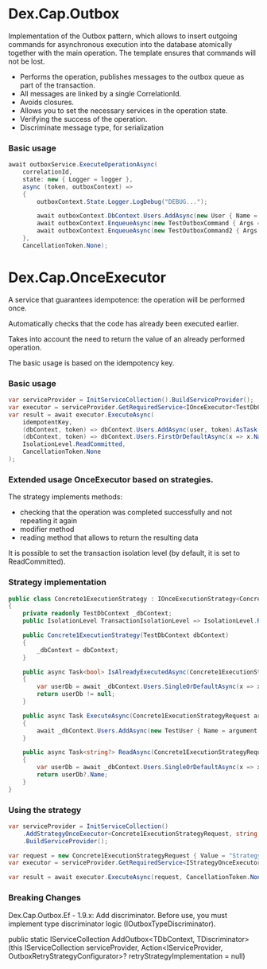 # Dex.Cap.Outbox

Implementation of the Outbox pattern, which allows to insert outgoing commands for asynchronous execution into the database atomically together with the main operation.
The template ensures that commands will not be lost.

* Performs the operation, publishes messages to the outbox queue as part of the transaction.
* All messages are linked by a single CorrelationId.
* Avoids closures.
* Allows you to set the necessary services in the operation state.
* Verifying the success of the operation.
* Discriminate message type, for serialization

### Basic usage
```csharp
await outboxService.ExecuteOperationAsync(
    correlationId,
    state: new { Logger = logger },
    async (token, outboxContext) =>
    {
        outboxContext.State.Logger.LogDebug("DEBUG...");

        await outboxContext.DbContext.Users.AddAsync(new User { Name = name }, token);
        await outboxContext.EnqueueAsync(new TestOutboxCommand { Args = "Command1" }, token);
        await outboxContext.EnqueueAsync(new TestOutboxCommand2 { Args = "Command2" }, token);
    },
    CancellationToken.None);
```

# Dex.Cap.OnceExecutor

A service that guarantees idempotence: the operation will be performed once.

Automatically checks that the code has already been executed earlier.

Takes into account the need to return the value of an already performed operation.

The basic usage is based on the idempotency key.

### Basic usage
```csharp
var serviceProvider = InitServiceCollection().BuildServiceProvider();
var executor = serviceProvider.GetRequiredService<IOnceExecutor<TestDbContext>>();
var result = await executor.ExecuteAsync(
    idempotentKey,
    (dbContext, token) => dbContext.Users.AddAsync(user, token).AsTask(),
    (dbContext, token) => dbContext.Users.FirstOrDefaultAsync(x => x.Name == "Name", token),
    IsolationLevel.ReadCommitted,
    CancellationToken.None
);
```

### Extended usage OnceExecutor based on strategies.

The strategy implements methods:
* checking that the operation was completed successfully and not repeating it again
* modifier method
* reading method that allows to return the resulting data

It is possible to set the transaction isolation level (by default, it is set to ReadCommitted).

### Strategy implementation
```csharp
public class Concrete1ExecutionStrategy : IOnceExecutionStrategy<Concrete1ExecutionStrategyRequest, string>
{
    private readonly TestDbContext _dbContext;
    public IsolationLevel TransactionIsolationLevel => IsolationLevel.RepeatableRead;

    public Concrete1ExecutionStrategy(TestDbContext dbContext)
    {
        _dbContext = dbContext;
    }

    public async Task<bool> IsAlreadyExecutedAsync(Concrete1ExecutionStrategyRequest argument, CancellationToken cancellationToken)
    {
        var userDb = await _dbContext.Users.SingleOrDefaultAsync(x => x.Name == argument.Value, cancellationToken);
        return userDb != null;
    }

    public async Task ExecuteAsync(Concrete1ExecutionStrategyRequest argument, CancellationToken cancellationToken)
    {
        await _dbContext.Users.AddAsync(new TestUser { Name = argument.Value, Years = 18 }, cancellationToken);
    }

    public async Task<string?> ReadAsync(Concrete1ExecutionStrategyRequest argument, CancellationToken cancellationToken)
    {
        var userDb = await _dbContext.Users.SingleOrDefaultAsync(x => x.Name == argument.Value, cancellationToken);
        return userDb?.Name;
    }
}
```

### Using the strategy
```csharp
var serviceProvider = InitServiceCollection()
    .AddStrategyOnceExecutor<Concrete1ExecutionStrategyRequest, string, Concrete1ExecutionStrategy, TestDbContext>()
    .BuildServiceProvider();

var request = new Concrete1ExecutionStrategyRequest { Value = "StrategyOnceExecuteTest1" };
var executor = serviceProvider.GetRequiredService<IStrategyOnceExecutor<Concrete1ExecutionStrategyRequest, string>>();

var result = await executor.ExecuteAsync(request, CancellationToken.None);
```
### Breaking Changes
Dex.Cap.Outbox.Ef - 1.9.x: Add discriminator. Before use, you must implement type discriminator logic (IOutboxTypeDiscriminator).

public static IServiceCollection AddOutbox<TDbContext, TDiscriminator>(this IServiceCollection serviceProvider,
Action<IServiceProvider, OutboxRetryStrategyConfigurator>? retryStrategyImplementation = null)